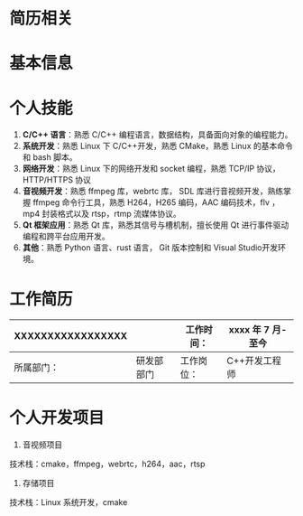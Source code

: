# 简历相关

# 基本信息

# 个人技能

1. **C/C++ 语言**：熟悉 C/C++ 编程语言，数据结构，具备面向对象的编程能力。
2. **系统开发**：熟悉 Linux 下 C/C++开发，熟悉 CMake，熟悉 Linux 的基本命令和 bash 脚本。
3. **网络开发**：熟悉 Linux 下的网络开发和 socket 编程，熟悉 TCP/IP 协议，HTTP/HTTPS 协议
4. **音视频开发**：熟悉 ffmpeg 库，webrtc 库， SDL 库进行音视频开发，熟练掌握 ffmpeg 命令行工具，熟悉 H264，H265 编码，AAC 编码技术，flv ，mp4 封装格式以及 rtsp，rtmp 流媒体协议。
5. **Qt 框架应用**：熟悉 Qt 库，熟悉其信号与槽机制，擅长使用 Qt 进行事件驱动编程和跨平台应用开发。
6. **其他**：熟悉 Python 语言、rust 语言， Git 版本控制和 Visual Studio开发环境。

# 工作简历

| **XXXXXXXXXXXXXXXXX** |  | 工作时间： | xxxx 年 7 月-至今 |
| --- | --- | --- | --- |
| 所属部门： | 研发部部门 | 工作岗位： | C++开发工程师 |


# 个人开发项目

1. 音视频项目

技术栈：cmake，ffmpeg，webrtc，h264，aac，rtsp

1. 存储项目

技术栈：Linux 系统开发，cmake